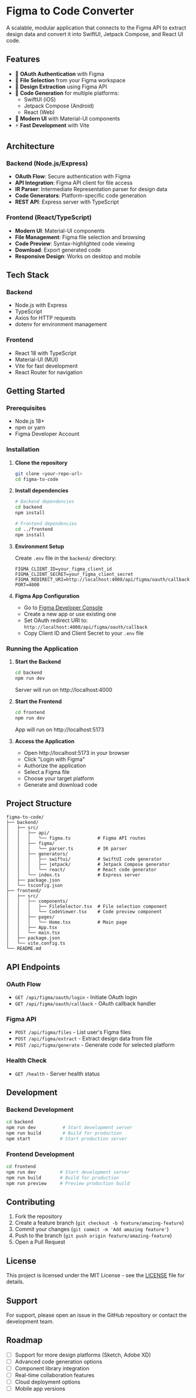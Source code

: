 # Figma to Code Converter

A scalable, modular application that connects to the Figma API to extract design data and convert it into SwiftUI, Jetpack Compose, and React UI code.

## Features

- 🔐 **OAuth Authentication** with Figma
- 📁 **File Selection** from your Figma workspace
- 🔄 **Design Extraction** using Figma API
- 🎨 **Code Generation** for multiple platforms:
  - SwiftUI (iOS)
  - Jetpack Compose (Android)
  - React (Web)
- 📱 **Modern UI** with Material-UI components
- ⚡ **Fast Development** with Vite

## Architecture

### Backend (Node.js/Express)
- **OAuth Flow**: Secure authentication with Figma
- **API Integration**: Figma API client for file access
- **IR Parser**: Intermediate Representation parser for design data
- **Code Generators**: Platform-specific code generation
- **REST API**: Express server with TypeScript

### Frontend (React/TypeScript)
- **Modern UI**: Material-UI components
- **File Management**: Figma file selection and browsing
- **Code Preview**: Syntax-highlighted code viewing
- **Download**: Export generated code
- **Responsive Design**: Works on desktop and mobile

## Tech Stack

### Backend
- Node.js with Express
- TypeScript
- Axios for HTTP requests
- dotenv for environment management

### Frontend
- React 18 with TypeScript
- Material-UI (MUI)
- Vite for fast development
- React Router for navigation

## Getting Started

### Prerequisites
- Node.js 18+ 
- npm or yarn
- Figma Developer Account

### Installation

1. **Clone the repository**
   ```bash
   git clone <your-repo-url>
   cd figma-to-code
   ```

2. **Install dependencies**
   ```bash
   # Backend dependencies
   cd backend
   npm install
   
   # Frontend dependencies
   cd ../frontend
   npm install
   ```

3. **Environment Setup**
   
   Create `.env` file in the `backend/` directory:
   ```env
   FIGMA_CLIENT_ID=your_figma_client_id
   FIGMA_CLIENT_SECRET=your_figma_client_secret
   FIGMA_REDIRECT_URI=http://localhost:4000/api/figma/oauth/callback
   PORT=4000
   ```

4. **Figma App Configuration**
   
   - Go to [Figma Developer Console](https://www.figma.com/developers/apps)
   - Create a new app or use existing one
   - Set OAuth redirect URI to: `http://localhost:4000/api/figma/oauth/callback`
   - Copy Client ID and Client Secret to your `.env` file

### Running the Application

1. **Start the Backend**
   ```bash
   cd backend
   npm run dev
   ```
   Server will run on http://localhost:4000

2. **Start the Frontend**
   ```bash
   cd frontend
   npm run dev
   ```
   App will run on http://localhost:5173

3. **Access the Application**
   - Open http://localhost:5173 in your browser
   - Click "Login with Figma"
   - Authorize the application
   - Select a Figma file
   - Choose your target platform
   - Generate and download code

## Project Structure

```
figma-to-code/
├── backend/
│   ├── src/
│   │   ├── api/
│   │   │   └── figma.ts          # Figma API routes
│   │   ├── figma/
│   │   │   └── parser.ts         # IR parser
│   │   ├── generators/
│   │   │   ├── swiftui/          # SwiftUI code generator
│   │   │   ├── jetpack/          # Jetpack Compose generator
│   │   │   └── react/            # React code generator
│   │   └── index.ts              # Express server
│   ├── package.json
│   └── tsconfig.json
├── frontend/
│   ├── src/
│   │   ├── components/
│   │   │   ├── FileSelector.tsx  # File selection component
│   │   │   └── CodeViewer.tsx    # Code preview component
│   │   ├── pages/
│   │   │   └── Home.tsx          # Main page
│   │   ├── App.tsx
│   │   └── main.tsx
│   ├── package.json
│   └── vite.config.ts
└── README.md
```

## API Endpoints

### OAuth Flow
- `GET /api/figma/oauth/login` - Initiate OAuth login
- `GET /api/figma/oauth/callback` - OAuth callback handler

### Figma API
- `POST /api/figma/files` - List user's Figma files
- `POST /api/figma/extract` - Extract design data from file
- `POST /api/figma/generate` - Generate code for selected platform

### Health Check
- `GET /health` - Server health status

## Development

### Backend Development
```bash
cd backend
npm run dev          # Start development server
npm run build        # Build for production
npm start           # Start production server
```

### Frontend Development
```bash
cd frontend
npm run dev         # Start development server
npm run build       # Build for production
npm run preview     # Preview production build
```

## Contributing

1. Fork the repository
2. Create a feature branch (`git checkout -b feature/amazing-feature`)
3. Commit your changes (`git commit -m 'Add amazing feature'`)
4. Push to the branch (`git push origin feature/amazing-feature`)
5. Open a Pull Request

## License

This project is licensed under the MIT License - see the [LICENSE](LICENSE) file for details.

## Support

For support, please open an issue in the GitHub repository or contact the development team.

## Roadmap

- [ ] Support for more design platforms (Sketch, Adobe XD)
- [ ] Advanced code generation options
- [ ] Component library integration
- [ ] Real-time collaboration features
- [ ] Cloud deployment options
- [ ] Mobile app versions 